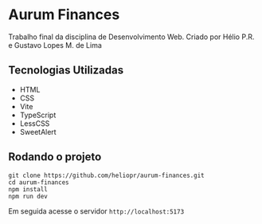 # Aurum Finances
Trabalho final da disciplina de Desenvolvimento Web.
Criado por Hélio P.R. e Gustavo Lopes M. de Lima

## Tecnologias Utilizadas
- HTML
- CSS
- Vite
- TypeScript
- LessCSS
- SweetAlert

## Rodando o projeto
```
git clone https://github.com/heliopr/aurum-finances.git
cd aurum-finances
npm install
npm run dev
```
Em seguida acesse o servidor `http://localhost:5173`